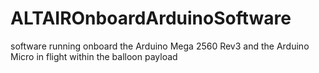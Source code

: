 # ALTAIROnboardArduinoSoftware
software running onboard the Arduino Mega 2560 Rev3 and the Arduino Micro in flight within the balloon payload
